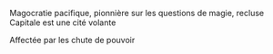Magocratie pacifique, pionnière sur les questions de magie, recluse
Capitale est une cité volante

Affectée par les chute de pouvoir
